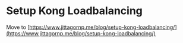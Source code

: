 # Setup Kong Loadbalancing 

Move to [https://www.jittagornp.me/blog/setup-kong-loadbalancing/](https://www.jittagornp.me/blog/setup-kong-loadbalancing/)
